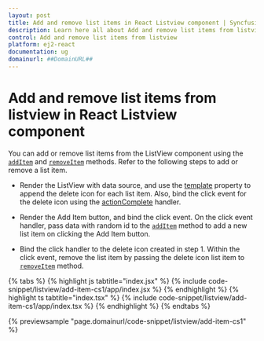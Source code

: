 ```yaml
---
layout: post
title: Add and remove list items in React Listview component | Syncfusion
description: Learn here all about Add and remove list items from listview in Syncfusion React Listview component of Syncfusion Essential JS 2 and more.
control: Add and remove list items from listview 
platform: ej2-react
documentation: ug
domainurl: ##DomainURL##
---
```


# Add and remove list items from listview in React Listview component

You can add or remove list items from the ListView component using the [`addItem`](https://ej2.syncfusion.com/react/documentation/api/list-view/#additem) and [`removeItem`](https://ej2.syncfusion.com/react/documentation/api/list-view/#removeitem) methods. Refer to the following steps to add or remove a list item.

* Render the ListView with data source, and use the [template](https://ej2.syncfusion.com/react/documentation/api/list-view/#template) property to append the delete icon for each list item. Also, bind the click event for the delete icon using the
[actionComplete](https://ej2.syncfusion.com/react/documentation/api/list-view/#actioncomplete) handler.

* Render the Add Item button, and bind the click event. On the click event handler, pass data with random id to the [`addItem`](https://ej2.syncfusion.com/react/documentation/api/list-view/#additem) method to add a new list item on clicking the Add Item button.

* Bind the click handler to the delete icon created in step 1. Within the click event, remove the list item by passing the
delete icon list item to [`removeItem`](https://ej2.syncfusion.com/react/documentation/api/list-view/#removeitem) method.

{% tabs %}
{% highlight js tabtitle="index.jsx" %}
{% include code-snippet/listview/add-item-cs1/app/index.jsx %}
{% endhighlight %}
{% highlight ts tabtitle="index.tsx" %}
{% include code-snippet/listview/add-item-cs1/app/index.tsx %}
{% endhighlight %}
{% endtabs %}

 {% previewsample "page.domainurl/code-snippet/listview/add-item-cs1" %}
